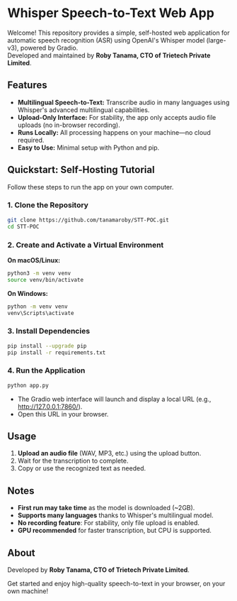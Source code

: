 # Whisper Speech-to-Text Web App

Welcome! This repository provides a simple, self-hosted web application for automatic speech recognition (ASR) using OpenAI's Whisper model (large-v3), powered by Gradio.  
Developed and maintained by **Roby Tanama, CTO of Trietech Private Limited**.

## Features

- **Multilingual Speech-to-Text:** Transcribe audio in many languages using Whisper's advanced multilingual capabilities.
- **Upload-Only Interface:** For stability, the app only accepts audio file uploads (no in-browser recording).
- **Runs Locally:** All processing happens on your machine—no cloud required.
- **Easy to Use:** Minimal setup with Python and pip.

## Quickstart: Self-Hosting Tutorial

Follow these steps to run the app on your own computer.

### 1. Clone the Repository

```bash
git clone https://github.com/tanamaroby/STT-POC.git
cd STT-POC
```

### 2. Create and Activate a Virtual Environment

**On macOS/Linux:**
```bash
python3 -m venv venv
source venv/bin/activate
```

**On Windows:**
```cmd
python -m venv venv
venv\Scripts\activate
```

### 3. Install Dependencies

```bash
pip install --upgrade pip
pip install -r requirements.txt
```

### 4. Run the Application

```bash
python app.py
```

- The Gradio web interface will launch and display a local URL (e.g., http://127.0.0.1:7860/).
- Open this URL in your browser.

## Usage

1. **Upload an audio file** (WAV, MP3, etc.) using the upload button.
2. Wait for the transcription to complete.
3. Copy or use the recognized text as needed.

## Notes

- **First run may take time** as the model is downloaded (~2GB).
- **Supports many languages** thanks to Whisper's multilingual model.
- **No recording feature**: For stability, only file upload is enabled.
- **GPU recommended** for faster transcription, but CPU is supported.

## About

Developed by **Roby Tanama, CTO of Trietech Private Limited**.

Get started and enjoy high-quality speech-to-text in your browser, on your own machine!
